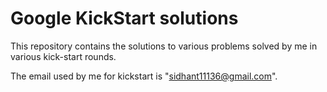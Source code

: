 # Google KickStart solutions
 This repository contains the solutions to various problems solved by me in various kick-start rounds.

 The email used by me for kickstart is "sidhant11136@gmail.com".
